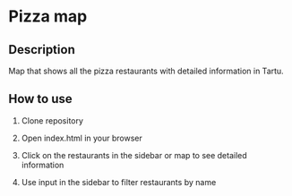 # Pizza map

## Description
Map that shows all the pizza restaurants with detailed information in Tartu.

## How to use
1. Clone repository
2. Open index.html in your browser

3. Click on the restaurants in the sidebar or map to see detailed information
4. Use input in the sidebar to filter restaurants by name
